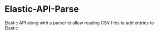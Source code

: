 # Elastic-API-Parse
Elastic API along with a parser to allow reading CSV files to add entries to Elastic 
